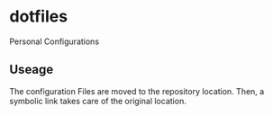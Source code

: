 # dotfiles

Personal Configurations

## Useage
The configuration Files are moved to the repository location. Then, a symbolic link takes care of the original location.
